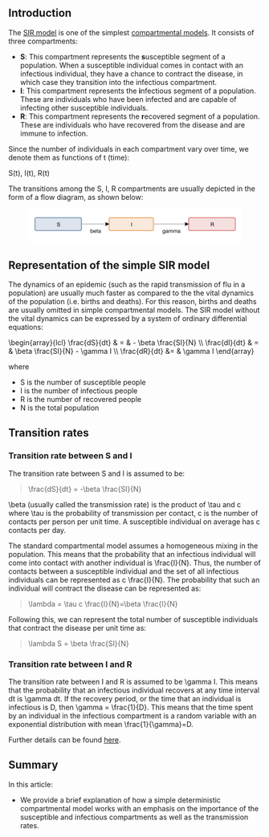 
## Introduction

The [SIR model](http://www.stat.columbia.edu/~regina/research/notes123.pdf) is one of the  simplest [compartmental models](compartmental_models). It consists of three compartments:
- **S**: This compartment represents the **s**usceptible segment of a population. When a susceptible individual comes in contact with an infectious individual, they have a chance to contract the disease, in which case they transition into the infectious compartment.
- **I**: This compartment represents the  **i**nfectious segment of a population. These are individuals who have been infected and are capable of infecting other susceptible individuals.
- **R**: This compartment represents the **r**ecovered segment of a population. These are individuals who have recovered from the disease and are immune to  infection.

Since the number of individuals in each compartment vary over time, we denote them as functions of <tex>t</tex> (time): 

<tex>S(t), I(t), R(t)</tex>

The transitions among the <tex>S</tex>, <tex>I</tex>, <tex>R</tex> compartments are usually depicted in the form of a flow diagram, as shown below:

<figure class="text-center">
  <img src="assets/create_your_first_model/flow-chart.png" width="600"/>
</figure>

## Representation of the simple SIR model

The dynamics of an epidemic (such as the rapid transmission of flu in a population) are usually much faster as compared to the the vital dynamics of the population (i.e. births and deaths). 
For this reason, births and deaths are usually omitted in simple compartmental models. 
The SIR model without the vital dynamics can be expressed by a system of ordinary differential equations:

<texb>
\begin{array}{lcl} \frac{dS}{dt} & = & - \beta \frac{SI}{N} \\
\frac{dI}{dt} & = & \beta \frac{SI}{N} - \gamma I \\
\frac{dR}{dt} &= & \gamma I
\end{array}
</texb>

where 
- <tex>S</tex> is the number of susceptible people
- <tex>I</tex> is the number of infectious people
- <tex>R</tex> is the number of recovered people
- <tex>N</tex> is the total population

## Transition rates
### Transition rate between <tex>S</tex> and <tex>I</tex> 

The transition rate between <tex>S</tex> and <tex>I</tex> is assumed to be:
> <tex>\frac{dS}{dt} = -\beta \frac{SI}{N}</tex>

<tex>\beta</tex> (usually called the transmission rate) is the product of <tex>\tau</tex> and <tex>c</tex> where <tex>\tau</tex> is the probability of transmission per contact, <tex>c</tex> is the number of contacts per person per unit time. A susceptible individual on average has <tex>c</tex> contacts per day. 

The standard compartmental model assumes a homogeneous mixing in the population. This means that the probability that an infectious individual will come into contact with another individual is <tex>\frac{I}{N}</tex>. 
Thus, the number of contacts between a susceptible individual and the set of all infectious individuals can be represented as <tex>c \frac{I}{N}</tex>. The probability that such an individual will contract the disease can be represented as:  
> <tex>\lambda = \tau c \frac{I}{N}=\beta \frac{I}{N}</tex> 

Following this, we can represent the total number of susceptible individuals that contract the disease per unit time as: 
> <tex>\lambda S = \beta \frac{SI}{N}</tex>

### Transition rate between <tex>I</tex> and <tex>R</tex> 

The transition rate between <tex>I</tex> and <tex>R</tex> is assumed to be <tex>\gamma I</tex>. 
This means that the probability that an infectious individual recovers at any time interval <tex>dt</tex> is <tex>\gamma dt</tex>. 
If the recovery period, or the time that an individual is infectious is <tex>D</tex>, then <tex>\gamma = \frac{1}{D}</tex>. 
This means that the time spent by an individual in the infectious compartment is a random variable with an exponential distribution with mean <tex>\frac{1}{\gamma}=D</tex>. 

Further details can be found [here](https://server.math.umanitoba.ca/~jarino/courses/math3820/math3820_slides_residence_time.4p.pdf).

## Summary

In this article:
- We provide a brief explanation of how a simple deterministic compartmental model works with an emphasis on the importance of the susceptible and infectious compartments as well as the transmission rates.
